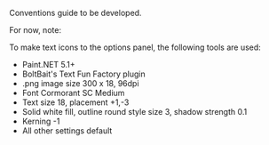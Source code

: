 Conventions guide to be developed.

For now, note:

To make text icons to the options panel, the following tools are used:
- Paint&period;NET 5.1+
- BoltBait's Text Fun Factory plugin
- .png image size 300 x 18, 96dpi
- Font Cormorant SC Medium
- Text size 18, placement +1,-3
- Solid white fill, outline round style size 3, shadow strength 0.1
- Kerning -1
- All other settings default